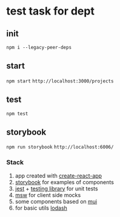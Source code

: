# test task for dept

## init

`npm i --legacy-peer-deps`

## start

`npm start`
`http://localhost:3000/projects`

## test

`npm test`

## storybook

`npm run storybook`
`http://localhost:6006/`

### Stack

1. app created with [create-react-app]((https://create-react-app.dev/))
2. [storybook](https://storybook.js.org/) for examples of components
3. [jest](https://jestjs.io/ru/) + [testing library](https://testing-library.com/) for unit tests
4. [msw](https://mswjs.io/) for client side mocks
5. some components based on [mui](https://mui.com/)
6. for basic utils [lodash](https://lodash.com/)